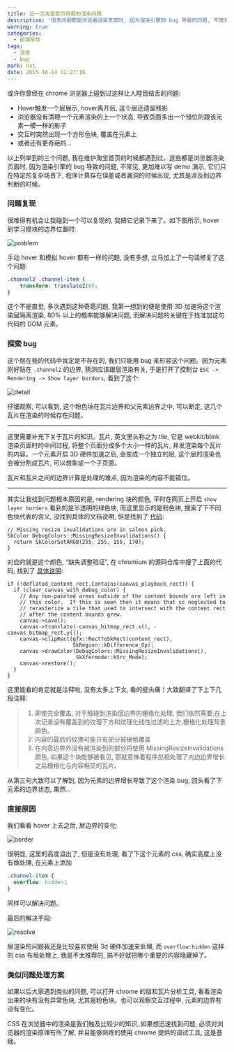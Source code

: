 ```yaml
---
title: 记一次淘宝首页奇葩的渲染问题
description: '很多问题都是浏览器渲染页面时, 因为渲染引擎的 bug 导致的问题, 不常见, 更加难以写 demo 演示, 它们只在特定的复杂场景下, 程序计算存在误差或者漏洞的时候出现, 尤其是涉及到边界判断的时候。'
warning: true
categories:
  - 前端杂烩
tags:
  - 渲染
  - bug
mark: hot
date: 2015-10-14 12:27:18
---
```


或许你曾经在 chrome 浏览器上碰到过这样让人瞠目结舌的问题: 

- Hover触发一个层展示, hover离开后, 这个层还遗留残影
- 浏览器没有清理一个元素渲染的上一个状态, 导致页面多出一个错位的跟该元素一模一样的影子
- 交互时突然出现一个方形色块, 覆盖在元素上
- 或者还有更奇葩的...

<!-- more -->

以上列举到的三个问题, 我在维护淘宝首页的时候都遇到过。这些都是浏览器渲染页面时, 因为渲染引擎的 bug 导致的问题, 不常见, 更加难以写 demo 演示, 它们只在特定的复杂场景下, 程序计算存在误差或者漏洞的时候出现, 尤其是涉及到边界判断的时候。

### 问题复现

很难得有机会让我碰到一个可以复现的, 我把它记录下来了。如下图所示, hover 到学习模块的边界位置时: 

![problem](//img.alicdn.com/tps/TB1lEgeJVXXXXamXpXXXXXXXXXX-1012-437.gif)

手动 hover 和模拟 hover 都有一样的问题, 没有多想, 立马加上了一句话修复了这个问题: 

```css
.channel2 .channel-item {
    transform: translateZ(0);
}
```

这个不是直觉, 多次遇到这种奇葩问题, 我第一想到的便是使用 3D 加速将这个渲染层隔离渲染, 80% 以上的概率能够解决问题, 而解决问题的关键在于找准加这句代码的 DOM 元素。

### 探索 bug

这个层在我的代码中肯定是不存在的, 我们只能用 bug 来形容这个问题。因为元素刚好贴在 `.channel2` 的边界, 猜测应该跟层渲染有关, 于是打开了控制台 `ESC -> Rendering -> Show layer borders`, 看到了这个: 

![detail](//img.alicdn.com/tps/TB1HCApJVXXXXaqXXXXXXXXXXXX-1012-437.gif)

仔细观察, 可以看到, 这个粉色块在瓦片边界和父元素边界之中, 可以断定, 这几个瓦片在渲染的时候存在问题。

---

这里需要补充下关于瓦片的知识。瓦片, 英文里头称之为 tile, 它是 webkit/blink 渲染页面时的中间过程, 将整个页面分成多个大小一样的瓦片, 并发渲染每个瓦片的内容。一个元素开启 3D 硬件加速之后, 会变成一个独立的层, 这个层的渲染也会被分割成瓦片, 可以想象成一个子页面。

瓦片和瓦片之间的边界计算是处理的难点, 因为渲染的内容不能错位。

---

其实让我找到问题根本原因的是, rendering 块的颜色, 平时在网页上开启 `show layer borders` 看到的是半透明的绿色块, 而这里显示的是粉色块, 搜索了下不同色块代表的含义, 没找到具体的文档说明, 但是找到了 [代码](http://code.google.com/p/chromium/codesearch#chromium/src/cc/debug/debug_colors.cc&q=debug%20borders&sq=package:chromium&l=270): 

```
// Missing resize invalidations are in salmon pink.
SkColor DebugColors::MissingResizeInvalidations() {
  return SkColorSetARGB(255, 255, 155, 170);
}
```

对应的就是这个颜色, “缺失调整验证”, 在 chromium 的源码仓库中搜了上面的代码, 找到了 [具体说明](http://github.com/SaschaMester/delicium/blob/b7bc83c3b107b30453998daadaeee618e417db5a/cc/playback/raster_source_helper.cc#L58-L103): 

```
if (!deflated_content_rect.Contains(canvas_playback_rect)) {
  if (clear_canvas_with_debug_color) {
    // Any non-painted areas outside of the content bounds are left in
    // this color.  If this is seen then it means that cc neglected to
    // rerasterize a tile that used to intersect with the content rect
    // after the content bounds grew.
    canvas->save();
    canvas->translate(-canvas_bitmap_rect.x(), -canvas_bitmap_rect.y());
    canvas->clipRect(gfx::RectToSkRect(content_rect),
                     SkRegion::kDifference_Op);
    canvas->drawColor(DebugColors::MissingResizeInvalidations(),
                      SkXfermode::kSrc_Mode);
    canvas->restore();
  }
}
```

这里能看的肯定就是注释啦, 没有太多上下文, 看的挺头痛！大致翻译了下上下几段注释: 

> 1. 即使完全覆盖, 对于触碰到渲染层边界的栅格化处理, 我们依然需要,在上次记录没有覆盖到的纹理下方和纹理化线性过滤的上方,栅格化处理背景颜色。
> 2. 内容的最后的纹理可能只有部分被栅格覆盖
> 3. 在内容边界外没有被渲染到的部分将使用 MissingResizeInvalidations 颜色, 如果这个块能够被看见, 那就意味着程序忽视处理了内边边界增长之后栅格化与内容相交的瓦片。

从第三句大致可以了解到, 因为元素的边界增长导致了这个渲染 bug, 回头看了下元素的边界状态, 果然...

### 直接原因

我们看看 hover 上去之后, 层边界的变化: 

![border](//img.alicdn.com/tps/TB1I7P2JVXXXXc4XFXXXXXXXXXX-1012-437.gif)

很明显, 这里的高度溢出了, 但是没有处理, 看了下这个元素的 css, 确实高度上没有做处理, 在元素上添加 

```css
.channel-item {
  overflow: hidden；
}
```

同样可以解决问题。

最后的解决手段: 

![resolve](//img.alicdn.com/tps/TB18MgrJVXXXXXzXXXXXXXXXXXX-1012-437.gif)

层渲染的问题我还是比较喜欢使用 3d 硬件加速来处理, 而 `overflow:hidden` 这样的 css 布局处理上, 我是不太推荐的, 搞不好就把哪个重要的内容隐藏掉了。

### 类似问题处理方案

如果以后大家遇到类似的问题, 可以打开 chrome 的层和瓦片分析工具, 看看渲染出来的块有没有异常色块, 尤其是粉色块。也可以观察交互过程中, 元素的边界有没有变化。

CSS 在浏览器中的渲染是我们触及比较少的知识, 如果想迅速找到问题, 必须对浏览器的渲染原理有所了解, 并且能够熟练的使用 chrome 提供的调试工具, 这是基础。